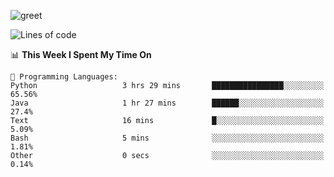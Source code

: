 ![greet](https://user-images.githubusercontent.com/44234583/146624354-9d461392-3676-4e7a-b12f-debc7319f53b.gif)

<!--START_SECTION:waka-->
![Lines of code](https://img.shields.io/badge/From%20Hello%20World%20I%27ve%20Written-20%20Thousand%20lines%20of%20code-blue)

📊 **This Week I Spent My Time On** 

```text
💬 Programming Languages: 
Python                   3 hrs 29 mins       ████████████████░░░░░░░░░   65.56% 
Java                     1 hr 27 mins        ██████░░░░░░░░░░░░░░░░░░░   27.4% 
Text                     16 mins             █░░░░░░░░░░░░░░░░░░░░░░░░   5.09% 
Bash                     5 mins              ░░░░░░░░░░░░░░░░░░░░░░░░░   1.81% 
Other                    0 secs              ░░░░░░░░░░░░░░░░░░░░░░░░░   0.14%

```


<!--END_SECTION:waka-->
